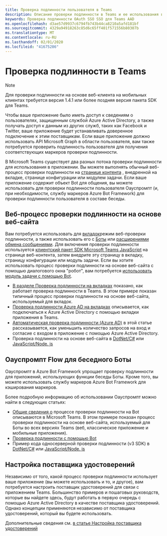 ```yaml
---
title: Проверка подлинности пользователя в Teams
description: Описание проверки подлинности в Teams и ее использования в приложениях
keywords: Проверка подлинности OAuth SSO SSO для Teams AAD
ms.openlocfilehash: d3ae57d9937c6794fb743b44ca8210a5afd181bf
ms.sourcegitcommit: 4329a94918263c85d6c65ff401f571556b80307b
ms.translationtype: MT
ms.contentlocale: ru-RU
ms.lasthandoff: 02/01/2020
ms.locfileid: "41675286"
---
```

# <a name="authentication-in-teams"></a>Проверка подлинности в Teams

> [!Note]
> Для проверки подлинности на основе веб-клиента на мобильных клиентах требуется версия 1.4.1 или более поздняя версия пакета SDK для Teams.

Чтобы ваше приложение было иметь доступ к сведениям о пользователях, защищенным службой Azure Active Directory, а также получать доступ к данным из других служб, таких как Facebook и Twitter, ваше приложение будет устанавливать доверенное подключение к этим поставщикам. Если ваше приложение должно использовать API Microsoft Graph в области пользователя, вам также потребуется проверить подлинность пользователя для получения соответствующих маркеров проверки подлинности.

В Microsoft Teams существует два разных потока проверки подлинности для использования в приложении. Вы можете выполнять обычный веб-процесс проверки подлинности на [странице контента](~/tabs/how-to/create-tab-pages/content-page.md) , внедренной на вкладке, странице конфигурации или модулем задачи. Если ваше приложение содержит объект Bot для общения, вы можете использовать для проверки подлинности пользователя Оауспромпт (и, при необходимости, службу маркеров Azure Bot Framework) для проверки подлинности пользователя в составе беседы.

## <a name="web-based-authentication-flow"></a>Веб-процесс проверки подлинности на основе веб-сайта

Вам потребуется использовать для [вкладок](~/tabs/what-are-tabs.md)режим веб-проверки подлинности, а также использовать его с [Боты](~/bots/what-are-bots.md) или [расширениями обмена сообщениями](~/messaging-extensions/what-are-messaging-extensions.md). Для включения проверки подлинности используется [клиентский пакет SDK Microsoft Teams JavaScript](/javascript/api/overview/msteams-client) на странице веб-контента, затем внедрите эту страницу в вкладку, страницу конфигурации или модуль задачи. Если вы хотите использовать процесс проверки подлинности на основе веб-сайта с помощью диалогового окна "робот", вам потребуется [использовать модуль задачи с помощью Bot](~/task-modules-and-cards/task-modules/task-modules-bots.md).

* [В разделе Проверка подлинности на вкладках](~/tabs/how-to/authentication/auth-flow-tab.md) показано, как работает проверка подлинности в Teams. В этом примере показан типичный процесс проверки подлинности на основе веб-сайта, используемый для вкладок.
* [Проверка подлинности Azure AD на вкладках](~/tabs/how-to/authentication/auth-tab-AAD.md) описывается, как подключаться к Azure Active Directory с помощью вкладки приложения в Teams.
* [Автоматическая проверка подлинности (Azure AD)](~/tabs/how-to/authentication/auth-silent-AAD.md) в этой статье рассказывается, как уменьшить количество запросов на вход и согласие с входом в приложение с помощью Azure Active Directory.
* Проверка подлинности на основе веб-сайта в [DotNet/C#](https://github.com/OfficeDev/microsoft-teams-sample-complete-csharp) или [JavaScript/Node. js](https://github.com/OfficeDev/microsoft-teams-sample-complete-node)

## <a name="the-oauthprompt-flow-for-conversational-bots"></a>Оауспромпт Flow для беседного Боты

Оауспромпт в Azure Bot Framework упрощает проверку подлинности для приложений, использующих функции беседы Боты. Кроме того, вы можете использовать службу маркеров Azure Bot Framework для кэширования маркеров.

Более подробную информацию об использовании Оауспромпт можно найти в следующих статьях:

* [Общие сведения о](~/bots/how-to/authentication/auth-flow-bot.md) процессе проверки подлинности на Bot описываются в Microsoft Teams. В этом примере показан процесс проверки подлинности на основе веб-сайта, используемый для Боты во всех версиях Teams (веб, классическое приложение и мобильные приложения).
* [Проверка подлинности с помощью Bot](~/bots/how-to/authentication/add-authentication.md)
* Пример кода односерверной проверки подлинности (v3 SDK) в [DotNet/C#](https://github.com/microsoft/BotBuilder-Samples/tree/master/samples/csharp_dotnetcore/46.teams-auth) или [JavaScript/Node. js](https://github.com/microsoft/BotBuilder-Samples/tree/master/samples/javascript_nodejs/46.teams-auth)

## <a name="configure-your-identity-provider"></a>Настройка поставщика удостоверений

Независимо от того, какой процесс проверки подлинности использует ваше приложение (вы можете использовать и то, и другое), вам потребуется настроить поставщик удостоверений для связи с приложением Teams. Большинство примеров и пошаговых руководств, которые вы найдете здесь, будут работать в первую очередь с помощью Azure Active Directory в качестве поставщика удостоверений. Однако концепции применяются независимо от поставщика удостоверений, который вы будете использовать.

Дополнительные сведения см. [в статье Настройка поставщика удостоверений](~/concepts/authentication/configure-identity-provider.md)
